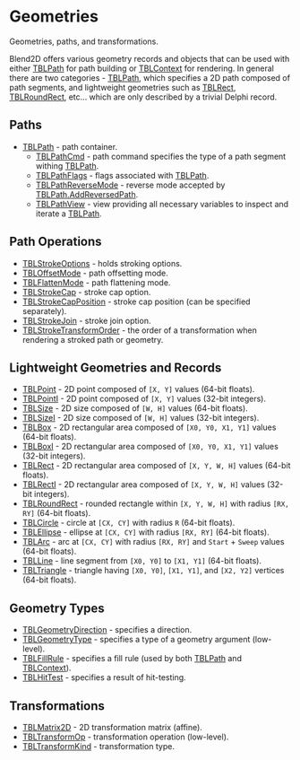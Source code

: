 # Geometries

Geometries, paths, and transformations.

Blend2D offers various geometry records and objects that can be used with either [TBLPath](Reference/Blend2D/classes/TBLPath.md) for path building or [TBLContext](Reference/Blend2D/classes/TBLContext.md) for rendering. In general there are two categories - [TBLPath](Reference/Blend2D/classes/TBLPath.md), which specifies a 2D path composed of path segments, and lightweight geometries such as [TBLRect](Reference/Blend2D/classes/TBLRect.md), [TBLRoundRect](Reference/Blend2D/classes/TBLRoundRect.md), etc... which are only described by a trivial Delphi record.

## Paths

* [TBLPath](Reference/Blend2D/classes/TBLPath.md) - path container.
  * [TBLPathCmd](Reference/Blend2D/types/TBLPathCmd.md) - path command specifies the type of a path segment withing [TBLPath](Reference/Blend2D/classes/TBLPath.md).
  * [TBLPathFlags](Reference/Blend2D/types/TBLPathFlags.md) - flags associated with [TBLPath](Reference/Blend2D/classes/TBLPath.md).
  * [TBLPathReverseMode](Reference/Blend2D/types/TBLPathReverseMode.md) - reverse mode accepted by [TBLPath.AddReversedPath](Reference/Blend2D/classes/TBLPath.md/#AddReversedPath_1).
  * [TBLPathView](Reference/Blend2D/classes/TBLPathView.md) - view providing all necessary variables to inspect and iterate a [TBLPath](Reference/Blend2D/classes/TBLPath.md).

## Path Operations

* [TBLStrokeOptions](Reference/Blend2D/classes/TBLStrokeOptions.md) - holds stroking options.
* [TBLOffsetMode](Reference/Blend2D/types/TBLOffsetMode.md) - path offsetting mode.
* [TBLFlattenMode](Reference/Blend2D/types/TBLFlattenMode.md) - path flattening mode.
* [TBLStrokeCap](Reference/Blend2D/types/TBLStrokeCap.md) - stroke cap option.
* [TBLStrokeCapPosition](Reference/Blend2D/types/TBLStrokeCapPosition.md) - stroke cap position (can be specified separately).
* [TBLStrokeJoin](Reference/Blend2D/types/TBLStrokeJoin.md) - stroke join option.
* [TBLStrokeTransformOrder](Reference/Blend2D/types/TBLStrokeTransformOrder.md) - the order of a transformation when rendering a stroked path or geometry.

## Lightweight Geometries and Records

* [TBLPoint](Reference/Blend2D/classes/TBLPoint.md) - 2D point composed of `[X, Y]` values (64-bit floats).
* [TBLPointI](Reference/Blend2D/classes/TBLPointI.md) - 2D point composed of `[X, Y]` values (32-bit integers).
* [TBLSize](Reference/Blend2D/classes/TBLSize.md) - 2D size composed of `[W, H]` values (64-bit floats).
* [TBLSizeI](Reference/Blend2D/classes/TBLSizeI.md) - 2D size composed of `[W, H]` values (32-bit integers).
* [TBLBox](Reference/Blend2D/classes/TBLBox.md) - 2D rectangular area composed of `[X0, Y0, X1, Y1]` values (64-bit floats).
* [TBLBoxI](Reference/Blend2D/classes/TBLBoxI.md) - 2D rectangular area composed of `[X0, Y0, X1, Y1]` values (32-bit integers).
* [TBLRect](Reference/Blend2D/classes/TBLRect.md) - 2D rectangular area composed of `[X, Y, W, H]` values (64-bit floats).
* [TBLRectI](Reference/Blend2D/classes/TBLRectI.md) - 2D rectangular area composed of `[X, Y, W, H]` values (32-bit integers).
* [TBLRoundRect](Reference/Blend2D/classes/TBLRoundRect.md) - rounded rectangle within `[X, Y, W, H]` with radius `[RX, RY]` (64-bit floats).
* [TBLCircle](Reference/Blend2D/classes/TBLCircle.md) - circle at `[CX, CY]` with radius `R` (64-bit floats).
* [TBLEllipse](Reference/Blend2D/classes/TBLEllipse.md) - ellipse at `[CX, CY]` with radius `[RX, RY]` (64-bit floats).
* [TBLArc](Reference/Blend2D/classes/TBLArc.md) - arc at `[CX, CY]` with radius `[RX, RY]` and `Start` + `Sweep` values (64-bit floats).
* [TBLLine](Reference/Blend2D/classes/TBLLine.md) - line segment from `[X0, Y0]` to `[X1, Y1]` (64-bit floats).
* [TBLTriangle](Reference/Blend2D/classes/TBLTriangle.md) - triangle having `[X0, Y0]`, `[X1, Y1]`, and `[X2, Y2]` vertices (64-bit floats).

## Geometry Types

* [TBLGeometryDirection](Reference/Blend2D/types/TBLGeometryDirection.md) - specifies a direction.
* [TBLGeometryType](Reference/Blend2D/types/TBLGeometryType.md) - specifies a type of a geometry argument (low-level).
* [TBLFillRule](Reference/Blend2D/types/TBLFillRule.md) - specifies a fill rule (used by both [TBLPath](Reference/Blend2D/classes/TBLPath.md) and [TBLContext](Reference/Blend2D/classes/TBLContext.md)).
* [TBLHitTest](Reference/Blend2D/types/TBLHitTest.md) - specifies a result of hit-testing.

## Transformations

* [TBLMatrix2D](Reference/Blend2D/classes/TBLMatrix2D.md) - 2D transformation matrix (affine).
* [TBLTransformOp](Reference/Blend2D/types/TBLTransformOp.md) - transformation operation (low-level).
* [TBLTransformKind](Reference/Blend2D/types/TBLTransformKind.md) - transformation type.
